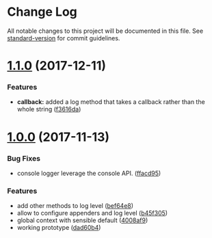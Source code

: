 # Change Log

All notable changes to this project will be documented in this file. See [standard-version](https://github.com/conventional-changelog/standard-version) for commit guidelines.

<a name="1.1.0"></a>
# [1.1.0](https://github.com/oliamb/logrx/compare/v1.0.0...v1.1.0) (2017-12-11)


### Features

* **callback:** added a log method that takes a callback rather than the whole string ([f3616da](https://github.com/oliamb/logrx/commit/f3616da))



<a name="1.0.0"></a>
# [1.0.0](https://github.com/oliamb/logrx/compare/v0.0.1...v1.0.0) (2017-11-13)

### Bug Fixes

* console logger leverage the console API. ([ffacd95](https://github.com/oliamb/logrx/commit/ffacd95))


### Features

* add other methods to log level ([bef64e8](https://github.com/oliamb/logrx/commit/bef64e8))
* allow to configure appenders and log level ([b45f305](https://github.com/oliamb/logrx/commit/b45f305))
* global context with sensible default ([4008af9](https://github.com/oliamb/logrx/commit/4008af9))
* working prototype ([dad60b4](https://github.com/oliamb/logrx/commit/dad60b4))
